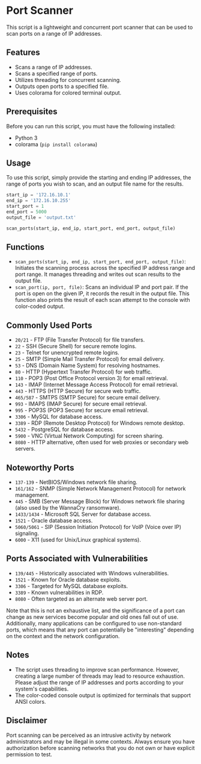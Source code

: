 # Port Scanner

This script is a lightweight and concurrent port scanner that can be used to scan ports on a range of IP addresses.

## Features

- Scans a range of IP addresses.
- Scans a specified range of ports.
- Utilizes threading for concurrent scanning.
- Outputs open ports to a specified file.
- Uses colorama for colored terminal output.

## Prerequisites

Before you can run this script, you must have the following installed:
- Python 3
- colorama (`pip install colorama`)

## Usage

To use this script, simply provide the starting and ending IP addresses, the range of ports you wish to scan, and an output file name for the results.

```python
start_ip = '172.16.10.1'
end_ip = '172.16.10.255'
start_port = 1
end_port = 5000
output_file = 'output.txt'

scan_ports(start_ip, end_ip, start_port, end_port, output_file)
```

## Functions

- `scan_ports(start_ip, end_ip, start_port, end_port, output_file)`: Initiates the scanning process across the specified IP address range and port range. It manages threading and writes out scan results to the output file.
- `scan_port(ip, port, file)`: Scans an individual IP and port pair. If the port is open on the given IP, it records the result in the output file. This function also prints the result of each scan attempt to the console with color-coded output.

## Commonly Used Ports

- `20/21` - FTP (File Transfer Protocol) for file transfers.
- `22` - SSH (Secure Shell) for secure remote logins.
- `23` - Telnet for unencrypted remote logins.
- `25` - SMTP (Simple Mail Transfer Protocol) for email delivery.
- `53` - DNS (Domain Name System) for resolving hostnames.
- `80` - HTTP (Hypertext Transfer Protocol) for web traffic.
- `110` - POP3 (Post Office Protocol version 3) for email retrieval.
- `143` - IMAP (Internet Message Access Protocol) for email retrieval.
- `443` - HTTPS (HTTP Secure) for secure web traffic.
- `465/587` - SMTPS (SMTP Secure) for secure email delivery.
- `993` - IMAPS (IMAP Secure) for secure email retrieval.
- `995` - POP3S (POP3 Secure) for secure email retrieval.
- `3306` - MySQL for database access.
- `3389` - RDP (Remote Desktop Protocol) for Windows remote desktop.
- `5432` - PostgreSQL for database access.
- `5900` - VNC (Virtual Network Computing) for screen sharing.
- `8080` - HTTP alternative, often used for web proxies or secondary web servers.

## Noteworthy Ports

- `137-139` - NetBIOS/Windows network file sharing.
- `161/162` - SNMP (Simple Network Management Protocol) for network management.
- `445` - SMB (Server Message Block) for Windows network file sharing (also used by the WannaCry ransomware).
- `1433/1434` - Microsoft SQL Server for database access.
- `1521` - Oracle database access.
- `5060/5061` - SIP (Session Initiation Protocol) for VoIP (Voice over IP) signaling.
- `6000` - X11 (used for Unix/Linux graphical systems).

## Ports Associated with Vulnerabilities

- `139/445` - Historically associated with Windows vulnerabilities.
- `1521` - Known for Oracle database exploits.
- `3306` - Targeted for MySQL database exploits.
- `3389` - Known vulnerabilities in RDP.
- `8080` - Often targeted as an alternate web server port.

Note that this is not an exhaustive list, and the significance of a port can change as new services become popular and old ones fall out of use. Additionally, many applications can be configured to use non-standard ports, which means that any port can potentially be "interesting" depending on the context and the network configuration.

## Notes

- The script uses threading to improve scan performance. However, creating a large number of threads may lead to resource exhaustion. Please adjust the range of IP addresses and ports according to your system's capabilities.
- The color-coded console output is optimized for terminals that support ANSI colors.

## Disclaimer

Port scanning can be perceived as an intrusive activity by network administrators and may be illegal in some contexts. Always ensure you have authorization before scanning networks that you do not own or have explicit permission to test.
